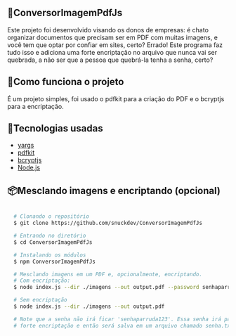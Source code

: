 ## 🔨ConversorImagemPdfJs
Este projeto foi desenvolvido visando os donos de empresas: é chato organizar documentos
que precisam ser em PDF com muitas imagens, e você tem que optar por confiar em
sites, certo? Errado! Este programa faz tudo isso e adiciona uma forte encriptação
no arquivo que nunca vai ser quebrada, a não ser que a pessoa que quebrá-la tenha
a senha, certo?

## 🌠Como funciona o projeto
É um projeto simples, foi usado o pdfkit para a criação do PDF e o bcryptjs para a
encriptação.

## 🚀Tecnologias usadas

- [yargs](https://github.com/yargs/yargs)
- [pdfkit](http://http://pdfkit.org/)
- [bcryptjs](https://github.com/dcodeIO/bcrypt.js)
- [Node.js](https://github.com/nodejs/node)

## 📦Mesclando imagens e encriptando (opcional)

```bash

  # Clonando o repositório
  $ git clone https://github.com/snuckdev/ConversorImagemPdfJs

  # Entrando no diretório
  $ cd ConversorImagemPdfJs

  # Instalando os módulos
  $ npm ConversorImagemPdfJs

  # Mesclando imagens em um PDF e, opcionalmente, encriptando.
  # Com encriptação:
  $ node index.js --dir ./imagens --out output.pdf --password senhaparruda123

  # Sem encriptação
  $ node index.js --dir ./imagens --out output.pdf

  # Note que a senha não irá ficar 'senhaparruda123'. Essa senha irá passar por uma
  # forte encriptação e então será salva em um arquivo chamado senha.txt

```
